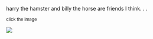 harry the hamster and billy the horse are friends I think. . .

<sup>click the image</sup>

[![](https://i.imgur.com/4q8ozKX.png)](https://youtu.be/QwU8j2_6IOI)